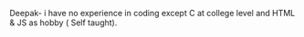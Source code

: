 Deepak- i have no experience in coding except C at college level and HTML & JS as hobby ( Self taught).
